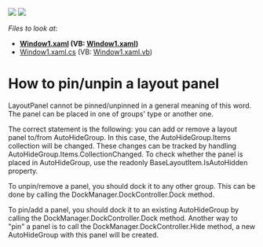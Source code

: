 <!-- default badges list -->
[![](https://img.shields.io/badge/Open_in_DevExpress_Support_Center-FF7200?style=flat-square&logo=DevExpress&logoColor=white)](https://supportcenter.devexpress.com/ticket/details/E2890)
[![](https://img.shields.io/badge/📖_How_to_use_DevExpress_Examples-e9f6fc?style=flat-square)](https://docs.devexpress.com/GeneralInformation/403183)
<!-- default badges end -->
<!-- default file list -->
*Files to look at*:

* **[Window1.xaml](./CS/CreateAutoHiddenPanels/Window1.xaml) (VB: [Window1.xaml](./VB/CreateAutoHiddenPanels/Window1.xaml))**
* [Window1.xaml.cs](./CS/CreateAutoHiddenPanels/Window1.xaml.cs) (VB: [Window1.xaml.vb](./VB/CreateAutoHiddenPanels/Window1.xaml.vb))
<!-- default file list end -->
# How to pin/unpin a layout panel


<p>LayoutPanel cannot be pinned/unpinned in a general meaning of this word. The panel can be placed in one of groups' type or another one. </p><p>The correct statement is the following: you can add or remove a layout panel to/from AutoHideGroup. In this case, the AutoHideGroup.Items collection will be changed. These changes can be tracked by handling AutoHideGroup.Items.CollectionChanged. To check whether the panel is placed in AutoHideGroup, use the readonly BaseLayoutItem.IsAutoHidden property.</p><p>To unpin/remove a panel, you should dock it to any other group. This can be done by calling the DockManager.DockController.Dock method.</p><p>To pin/add a panel, you should dock it to an existing AutoHideGroup by calling the DockManager.DockController.Dock method. Another way to "pin" a panel is to call the DockManager.DockController.Hide method, a new AutoHideGroup with this panel will be created.</p>

<br/>


